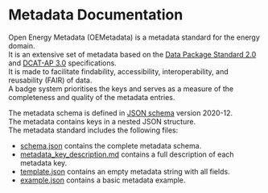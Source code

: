 # Metadata Documentation

Open Energy Metadata (OEMetadata) is a metadata standard for the energy domain. <br>
It is an extensive set of metadata based on the [Data Package Standard 2.0](https://datapackage.org/) and [DCAT-AP 3.0](https://semiceu.github.io/DCAT-AP/releases/3.0.0/#Distribution) specifications. <br>
It is made to facilitate findability, accessibility, interoperability, and reusability (FAIR) of data. <br>
A badge system prioritises the keys and serves as a measure of the completeness and quality of the metadata entries.

The metadata schema is defined in [JSON schema](https://json-schema.org/) version 2020-12.<br>
The metadata contains keys in a nested JSON structure.<br>
The metadata standard includes the following files:

- [schema.json](https://github.com/OpenEnergyPlatform/oemetadata/blob/production/metadata/latest/schema.json) contains the complete metadata schema.
- [metadata_key_description.md](https://github.com/OpenEnergyPlatform/oemetadata/blob/production/metadata/latest/metadata_key_description.md) contains a full description of each metadata key.
- [template.json](https://github.com/OpenEnergyPlatform/oemetadata/blob/production/metadata/latest/template.json) contains an empty metadata string with all fields.
- [example.json](https://github.com/OpenEnergyPlatform/oemetadata/blob/production/metadata/latest/example.json) contains a basic metadata example.
